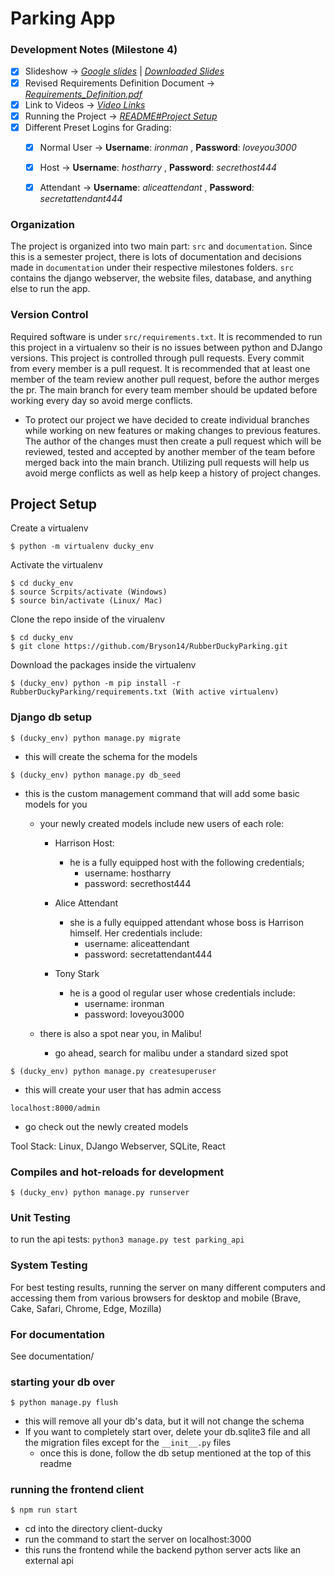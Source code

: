 # Parking App

### Development Notes (Milestone 4)
- [x] Slideshow -> [*Google slides*](https://docs.google.com/presentation/d/1GWw_pTDYgEXGQ_F43PeJoPBTckTWWnD7qIIA1loSpC4/edit#slide=id.gd3169a826c_0_114) | [*Downloaded Slides*](https://github.com/Bryson14/RubberDuckyParking/tree/main/documentation/homework_milestones/milestone4)
- [x] Revised Requirements Definition Document -> [*Requirements_Definition.pdf*](https://github.com/Bryson14/RubberDuckyParking/blob/main/documentation/homework_milestones/milestone4/requirements_definition_group_6.pdf)
- [x] Link to Videos ->   [*Video Links*](https://github.com/Bryson14/RubberDuckyParking/blob/main/documentation/homework_milestones/milestone4/links_for_videos.md)
- [x] Running the Project -> [*README#Project Setup*](https://github.com/Bryson14/RubberDuckyParking#user-content-project-setup)
- [x] Different Preset Logins for Grading:  
  - [x] Normal User -> **Username**: *ironman* , **Password**: *loveyou3000*
  - [x] Host -> **Username**: *hostharry* , **Password**: *secrethost444*
  - [x] Attendant -> **Username**: *aliceattendant* , **Password**: *secretattendant444*



### Organization
The project is organized into two main part: `src` and `documentation`. Since this is a semester project, there is lots of documentation and decisions made in `documentation` under their respective milestones folders. `src` contains the django webserver, the website files, database, and anything else to run the app.

### Version Control
Required software is under `src/requirements.txt`. It is recommended to run this project in a virtualenv so their is no issues between python and DJango versions.
This project is controlled through pull requests. Every commit from every member is a pull request. It is recommended that at
least one member of the team review another pull request, before the author merges the pr. The main branch
for every team member should be updated before working every day so avoid merge conflicts.

- To protect our project we have decided to create individual branches while working on new features or making changes to previous features.  The author of the changes must then create a pull request which will be reviewed, tested and accepted by another member of the team before merged back into the main branch.  Utilizing pull requests will help us avoid merge conflicts as well as help keep a history of project changes.

## Project Setup

Create a virtualenv 
```
$ python -m virtualenv ducky_env
```

Activate the virtualenv
```
$ cd ducky_env
$ source Scrpits/activate (Windows)
$ source bin/activate (Linux/ Mac)
```


Clone the repo inside of the virualenv
```
$ cd ducky_env
$ git clone https://github.com/Bryson14/RubberDuckyParking.git
```
Download the packages inside the virtualenv

```
$ (ducky_env) python -m pip install -r RubberDuckyParking/requirements.txt (With active virtualenv)
```

### Django db setup
```
$ (ducky_env) python manage.py migrate
```
- this will create the schema for the models
```
$ (ducky_env) python manage.py db_seed
```
- this is the custom management command that will add some basic models for you

  - your newly created models include new users of each role:
    - Harrison Host:
      - he is a fully equipped host with the following credentials; 
        - username: hostharry
        - password: secrethost444

    - Alice Attendant
      - she is a fully equipped attendant whose boss is Harrison himself. Her credentials include:
        - username: aliceattendant
        - password: secretattendant444

    - Tony Stark
      - he is a good ol regular user whose credentials include:
        - username: ironman
        - password: loveyou3000

  - there is also a spot near you, in Malibu!
    - go ahead, search for malibu under a standard sized spot
      
```
$ (ducky_env) python manage.py createsuperuser
```
- this will create your user that has admin access
```
localhost:8000/admin
```
- go check out the newly created models

Tool Stack:
Linux, DJango Webserver, SQLite, React

### Compiles and hot-reloads for development
```
$ (ducky_env) python manage.py runserver
```

### Unit Testing
to run the api tests:  `python3 manage.py test parking_api`

### System Testing
For best testing results, running the server on many different computers and accessing them from various browsers for desktop and mobile (Brave, Cake, Safari, Chrome, Edge, Mozilla)

### For documentation
See documentation/

### starting your db over
```
$ python manage.py flush
```
- this will remove all your db's data, but it will not change the schema
- If you want to completely start over, delete your db.sqlite3 file and all the migration files except for the `__init__.py` files
    - once this is done, follow the db setup mentioned at the top of this readme

### running the frontend client
```
$ npm run start
```
- cd into the directory client-ducky
- run the command to start the server on localhost:3000
- this runs the frontend while the backend python server acts like an external api    
